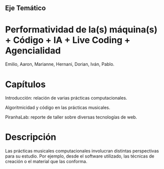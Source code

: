 ## Eje Temático

# Performatividad de la(s) máquina(s) + Código + IA + Live Coding + Agencialidad

Emilio, Aaron, Marianne, Hernani, Dorian, Iván, Pablo.

# Capítulos

Introducción: relación de varias prácticas computacionales.

Algoritmicidad y código en las prácticas musicales.

PiranhaLab: reporte de taller sobre diversas tecnologías de web.

# Descripción

Las prácticas musicales computacionales involucran distintas perspectivas para su estudio. Por ejemplo, desde el software utilizado, las técnicas de creación o el material que las conforma.
